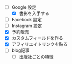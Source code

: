 - [ ] Google 設定
  - [x] 書影を入手する
- [ ] Facebook 設定
- [ ] Instagram 設定
- [x] 予約販売
- [x] カスタムフィールドを作る
- [x] アフィリエイトリンクを貼る
- [ ] blog記事
  - [ ] 出版社ごとの特徴
